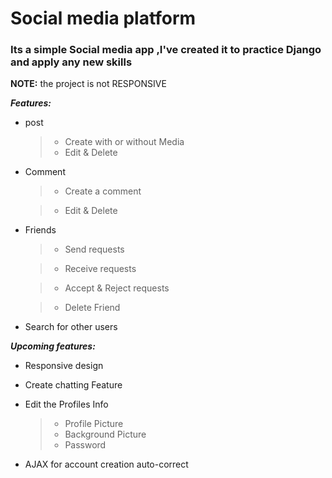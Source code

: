 # Social media platform
### Its a simple Social media app ,I've created it to practice Django and apply any new skills  
**NOTE:** the project is not RESPONSIVE

***Features:***
  
  - post  
    >- Create with or without Media 
    >- Edit & Delete
    
  - Comment
   
    >- Create a comment
   
    >- Edit & Delete
    
  - Friends
    
    >- Send requests
     
    >- Receive requests
   
    >- Accept & Reject requests
   
    >- Delete Friend
    
  - Search for other users
  
***Upcoming features:***

  - Responsive design
  
  - Create chatting Feature 
  
  - Edit the Profiles Info
    >- Profile Picture
    >- Background Picture
    >- Password
 
 - AJAX for account creation auto-correct
